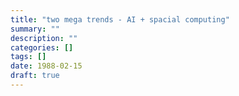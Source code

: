 ```yaml
---
title: "two mega trends - AI + spacial computing"
summary: ""
description: ""
categories: []
tags: []
date: 1988-02-15
draft: true
---
```

